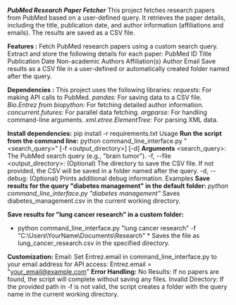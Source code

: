 ***PubMed Research Paper Fetcher***
This project fetches research papers from PubMed based on a user-defined query. It retrieves the paper details, including the title, publication date, and author information (affiliations and emails). The results are saved as a CSV file.

**Features :**
Fetch PubMed research papers using a custom search query.
Extract and store the following details for each paper:
PubMed ID
Title
Publication Date
Non-academic Authors
Affiliation(s)
Author Email
Save results as a CSV file in a user-defined or automatically created folder named after the query.

**Dependencies :**
This project uses the following libraries:
*requests:* For making API calls to PubMed.
*pandas:* For saving data to a CSV file.
*Bio.Entrez from biopython:* For fetching detailed author information.
*concurrent.futures:* For parallel data fetching.
*argparse:* For handling command-line arguments.
*xml.etree.ElementTree:* For parsing XML data.

**Install dependencies:**
pip install -r requirements.txt
Usage
**Run the script from the command line:**
python command_line_interface.py "<search_query>" [-f <output_directory>] [-d]
**Arguments**
<search_query>: The PubMed search query (e.g., "brain tumor").
-f, --file <output_directory>: (Optional) The directory to save the CSV file. If not provided, the CSV will be saved in a folder named after the query.
-d, --debug: (Optional) Prints additional debug information.
Examples
**Save results for the query "diabetes management" in the default folder:**
*python command_line_interface.py "diabetes management"*
Saves diabetes_management.csv in the current working directory.

**Save results for "lung cancer research" in a custom folder:**
* python command_line_interface.py "lung cancer research" -f "C:\Users\YourName\Documents\Research" *
Saves the file as lung_cancer_research.csv in the specified directory.

**Customization:**
Email: Set Entrez.email in command_line_interface.py to your email address for API access:
Entrez.email = "your_email@example.com"
**Error Handling:**
No Results: If no papers are found, the script will complete without saving any files.
Invalid Directory: If the provided path in -f is not valid, the script creates a folder with the query name in the current working directory.
